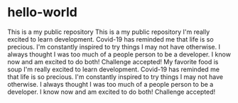 # hello-world
This is a my public repository
This is a my public repository I'm really excited to learn development. Covid-19 has reminded me that life is so precious. I'm constantly inspired to try things I may not have otherwise. I always thought I was too much of a people person to be a developer. I know now and am excited to do both! Challenge accepted!
My favorite food is soup
I'm really excited to learn development. Covid-19 has reminded me that life is so precious. I'm constantly inspired to try things I may not have otherwise. I always thought I was too much of a people person to be a developer. I know now and am excited to do both! Challenge accepted!

